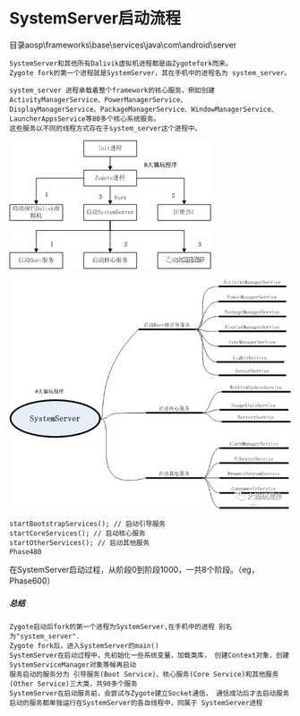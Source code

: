# SystemServer启动流程
目录aosp\frameworks\base\services\java\com\android\server

```
SystemServer和其他所有Dalivik虚拟机进程都是由Zygotefork而来。
Zygote fork的第一个进程就是SystemServer，其在手机中的进程名为 system_server。
```

```
system_server 进程承载着整个framework的核心服务，例如创建 ActivityManagerService、PowerManagerService、
DisplayManagerService、PackageManagerService、WindowManagerService、LauncherAppsService等80多个核心系统服务。
这些服务以不同的线程方式存在于system_server这个进程中。
```
![image](images/image5.png)

![image](images/image6.png)

```
startBootstrapServices(); // 启动引导服务 
startCoreServices(); // 启动核心服务 
startOtherServices(); // 启动其他服务
Phase480
```
在SystemServer启动过程，从阶段0到阶段1000，一共8个阶段。（eg，Phase600）

##### 总结
```
Zygote启动后fork的第一个进程为SystemServer,在手机中的进程 别名为"system_server".
Zygote fork后，进入SystemServer的main() 
SystemServer在启动过程中，先初始化一些系统变量，加载类库， 创建Context对象，创建SystemServiceManager对象等候再启动 
服务启动的服务分为 引导服务(Boot Service)、核心服务(Core Service)和其他服务(Other Service)三大类，共90多个服务 
SystemServer在启动服务前，会尝试与Zygote建立Socket通信， 通信成功后才去启动服务
启动的服务都单独运行在SystemServer的各自线程中，同属于 SystemServer进程
```
